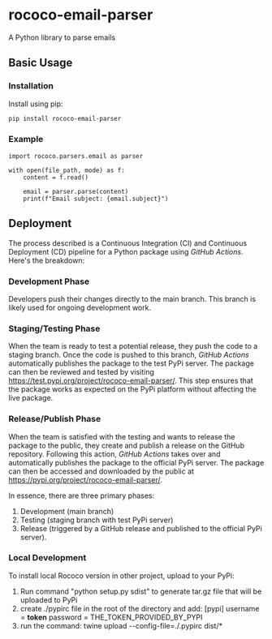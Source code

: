 # rococo-email-parser
A Python library to parse emails

## Basic Usage

### Installation

Install using pip:

```bash
pip install rococo-email-parser
```

### Example

```
import rococo.parsers.email as parser

with open(file_path, mode) as f:
    content = f.read()

    email = parser.parse(content)
    print(f"Email subject: {email.subject}")

```



## Deployment

The process described is a Continuous Integration (CI) and Continuous Deployment (CD) pipeline for a Python package using _GitHub Actions_. Here's the breakdown:

### Development Phase

Developers push their changes directly to the main branch.
This branch is likely used for ongoing development work.

### Staging/Testing Phase

When the team is ready to test a potential release, they push the code to a staging branch.
Once the code is pushed to this branch, _GitHub Actions_ automatically publishes the package to the test PyPi server.
The package can then be reviewed and tested by visiting <https://test.pypi.org/project/rococo-email-parser/>.
This step ensures that the package works as expected on the PyPi platform without affecting the live package.

### Release/Publish Phase

When the team is satisfied with the testing and wants to release the package to the public, they create and publish a release on the GitHub repository.
Following this action, _GitHub Actions_ takes over and automatically publishes the package to the official PyPi server.
The package can then be accessed and downloaded by the public at <https://pypi.org/project/rococo-email-parser/>.

In essence, there are three primary phases:

1. Development (main branch)
2. Testing (staging branch with test PyPi server)
3. Release (triggered by a GitHub release and published to the official PyPi server).


### Local Development

To install local Rococo version in other project, upload to your PyPi:
1) Run command "python setup.py sdist" to generate tar.gz file that will be uploaded to PyPi
2) create ./pypirc file in the root of the directory and add:
[pypi]
    username = __token__
    password = THE_TOKEN_PROVIDED_BY_PYPI
3) run the command: twine upload --config-file=./.pypirc dist/*  
